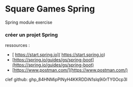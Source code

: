 # Square Games Spring
Spring module exercise

### créer un projet Spring

ressources :
- [ https://start.spring.io]( https://start.spring.io)   
- [https://spring.io/guides/gs/spring-boot](https://spring.io/guides/gs/spring-boot)
- [https://www.postman.com/](https://www.postman.com/)    

clef github: 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